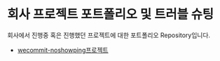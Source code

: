 # 회사 프로젝트 포트폴리오 및 트러블 슈팅

회사에서 진행중 혹은 진행했던 프로젝트에 대한 포트폴리오 Repository입니다.

- [wecommit-noshowping프로젝트](/wecommit.md)
